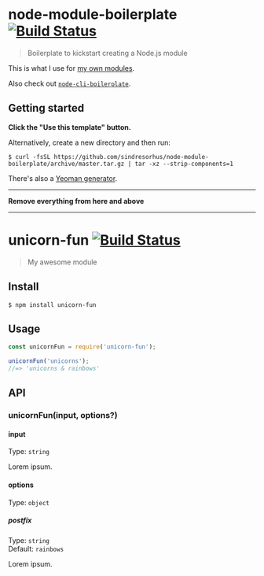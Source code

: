 # node-module-boilerplate [![Build Status](https://travis-ci.com/sindresorhus/node-cli-boilerplate.svg?branch=master)](https://travis-ci.com/sindresorhus/node-cli-boilerplate)

> Boilerplate to kickstart creating a Node.js module

This is what I use for [my own modules](https://www.npmjs.com/~sindresorhus).

Also check out [`node-cli-boilerplate`](https://github.com/sindresorhus/node-cli-boilerplate).


## Getting started

**Click the "Use this template" button.**

Alternatively, create a new directory and then run:

```
$ curl -fsSL https://github.com/sindresorhus/node-module-boilerplate/archive/master.tar.gz | tar -xz --strip-components=1
```

There's also a [Yeoman generator](https://github.com/sindresorhus/generator-nm).


---

**Remove everything from here and above**

---


# unicorn-fun [![Build Status](https://travis-ci.com/YOUR-GITHUB-USERNAME/unicorn-fun.svg?branch=master)](https://travis-ci.com/YOUR-GITHUB-USERNAME/unicorn-fun)

> My awesome module


## Install

```
$ npm install unicorn-fun
```


## Usage

```js
const unicornFun = require('unicorn-fun');

unicornFun('unicorns');
//=> 'unicorns & rainbows'
```


## API

### unicornFun(input, options?)

#### input

Type: `string`

Lorem ipsum.

#### options

Type: `object`

##### postfix

Type: `string`<br>
Default: `rainbows`

Lorem ipsum.
